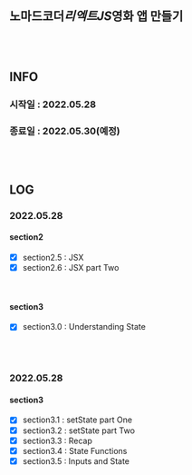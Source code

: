 ## 노마드코더*리엑트JS*영화 앱 만들기

<br>
<br>

## INFO

### 시작일 : 2022.05.28

### 종료일 : 2022.05.30(예정)

<br>
<br>

## LOG

### 2022.05.28

#### section2

- [x] section2.5 : JSX
- [x] section2.6 : JSX part Two

<br>

#### section3

- [x] section3.0 : Understanding State

<br>
<br>

### 2022.05.28

#### section3

- [x] section3.1 : setState part One
- [x] section3.2 : setState part Two
- [x] section3.3 : Recap
- [x] section3.4 : State Functions
- [x] section3.5 : Inputs and State
